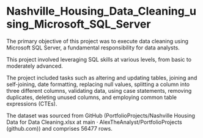 # Nashville_Housing_Data_Cleaning_using_Microsoft_SQL_Server

The primary objective of this project was to execute data cleaning using Microsoft SQL Server, a fundamental responsibility for data analysts. 

This project involved leveraging SQL skills at various levels, from basic to moderately advanced. 

The project included tasks such as altering and updating tables, joining and self-joining, date formatting, replacing null values, splitting a column into three different columns, validating data, using case statements, removing duplicates, deleting unused columns, and employing common table expressions (CTEs).

The dataset was sourced from GitHub (PortfolioProjects/Nashville Housing Data for Data Cleaning.xlsx at main · AlexTheAnalyst/PortfolioProjects (github.com)) and comprises 56477 rows.
